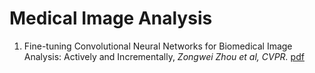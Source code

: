 # Medical Image Analysis


1. Fine-tuning Convolutional Neural Networks for Biomedical Image Analysis: Actively and Incrementally, *Zongwei Zhou et al, CVPR.* [pdf](http://openaccess.thecvf.com/content_cvpr_2017/papers/Zhou_Fine-Tuning_Convolutional_Neural_CVPR_2017_paper.pdf)
